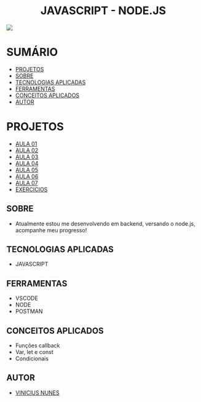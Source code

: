 <center>

# JAVASCRIPT - NODE.JS

</center>

![](https://www.muylinux.com/wp-content/uploads/2022/04/nodejs.png)


# **SUMÁRIO**   
- [PROJETOS](https://github.com/VINICIUSNUNES137/JavaScriptSenai#projetos)
- [SOBRE](https://github.com/VINICIUSNUNES137/JavaScriptSenai#sobre)
- [TECNOLOGIAS APLICADAS](https://github.com/VINICIUSNUNES137/JavaScriptSenai#tecnologias-aplicadas)
- [FERRAMENTAS](https://github.com/VINICIUSNUNES137/JavaScriptSenai#ferramentas)
- [CONCEITOS APLICADOS](https://github.com/VINICIUSNUNES137/JavaScriptSenai#conceitos-aplicados)
- [AUTOR](https://github.com/VINICIUSNUNES137/JavaScriptSenai#autor)

# **PROJETOS**   
- [AULA 01](https://github.com/VINICIUSNUNES137/JavaScriptSenai/tree/main/AULA01)
- [AULA 02](https://github.com/VINICIUSNUNES137/JavaScriptSenai/tree/main/AULA02)
- [AULA 03](https://github.com/VINICIUSNUNES137/JavaScriptSenai/tree/main/AULA03)
- [AULA 04](https://github.com/VINICIUSNUNES137/JavaScriptSenai/tree/main/AULA04)
- [AULA 05](https://github.com/VINICIUSNUNES137/JavaScriptSenai/tree/main/AULA05)
- [AULA 06](https://github.com/VINICIUSNUNES137/JavaScriptSenai/tree/main/AULA06)
- [AULA 07](https://github.com/VINICIUSNUNES137/JavaScriptSenai/tree/main/AULA07)
- [EXERCICIOS](https://github.com/VINICIUSNUNES137/JavaScriptSenai/tree/main/EXERCICIOS)



## **SOBRE**

- Atualmente estou me desenvolvendo em backend, versando o node.js, acompanhe meu progresso!

## **TECNOLOGIAS APLICADAS**

- JAVASCRIPT

## **FERRAMENTAS**

- VSCODE
- NODE
- POSTMAN

## **CONCEITOS APLICADOS**

- Funções callback
- Var, let e const
- Condicionais

## **AUTOR**

- [VINICIUS NUNES](https://github.com/VINICIUSNUNES137)

